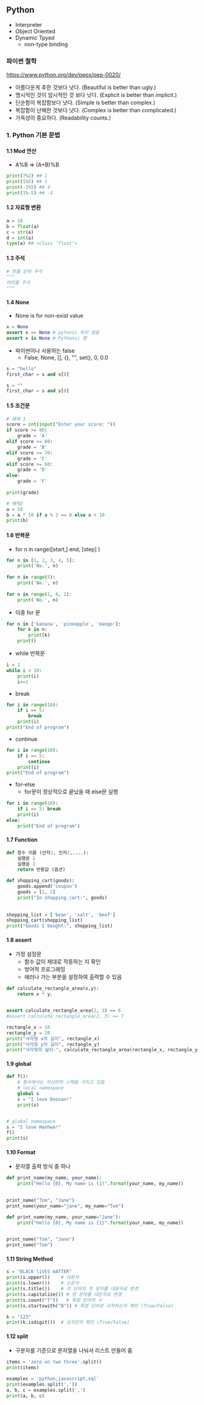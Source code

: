 ## Python

- Interpreter
- Object Oriented
- Dynamic Tpyed
  - non-type binding

### 파이썬 철학

https://www.python.org/dev/peps/pep-0020/

- 아름다운게 추한 것보다 낫다. (Beautiful is better than ugly.)
- 명시적인 것이 암시적인 것 보다 낫다. (Explicit is better than implicit.)
- 단순함이 복잡함보다 낫다. (Simple is better than complex.)
- 복잡함이 난해한 것보다 낫다. (Complex is better than complicated.)
- 가독성이 중요하다. (Readability counts.)

### 1. Python 기본 문법

#### 1.1 Mod 연산

- A%B => (A+B)%B

```python
print(7%2) ## 1
print(1%5) ## 1
print(-1%5) ## 4
print(1%-5) ## -4
```

#### 1.2 자료형 변환

```python
a = 10
b = float(a)
c = str(a)
d = int(a)
type(a) ## <class 'float'>
```

#### 1.3 주석

```python
# 한줄 단위 주석
"""
여러줄 주석
"""
```

#### 1.4 None

- None is for non-exist value

```python
x = None
assert x == None # pytonic 하지 않음
assert x is None # Pythonic 함
```

- 파이썬이나 사용하는 false
  - False, None, [], {}, "", set(), 0, 0.0

```python
s = "hello"
first_char = s and s[0]

s = ""
first_char = s and s[0]
```

#### 1.5 조건문

```python
# 예제 1
score = int(input("Enter your score: "))
if score >= 90:
    grade = 'A'
elif score >= 80:
    grade = 'B'
elif score >= 70:
    grade = 'C'
elif score >= 60:
    grade = 'D'
else:
    grade = 'F'
    
print(grade)
```

```python
# 예제2
a = 10
b = a * 10 if a % 2 == 0 else a + 10
print(b)
```

#### 1.6 반복문

- for n in range([start,] end, [step] )

```python
for n in [1, 2, 3, 4, 5]:
    print('No.', n)
    
for n in range(5):
    print('No.', n)
    
for n in range(1, 6, 2):
    print('No.', n)
```

- 이중 for 문

```python
for n in ['banana', 'pineapple', 'mango']:
    for k in n:
        print(k)
    print()
```

- while 반복문

```python
i = 1
while i < 10:
    print(i)
    i+=1
```

- break

```python
for i in range(10):
    if i == 5:
        break
    print(i)
print("End of program")
```

- continue

```python
for i in range(10):
    if i == 5:
        continue
    print(i)
print("End of program")
```

- for-else
  - for문이 정상적으로 끝났을 때 else문 실행

```python
for i in range(10):
    if i == 5: break
    print(i)
else:
    print("End of program")
```

#### 1.7 Function

```python
def 함수 이름 (인자1, 인자2,....):
    실행문 1
    실행문 2
    return 반환값 (옵션)
```

```python
def shopping_cart(goods):
    goods.append('coupon')
    goods = [1, 2]
    print("In shopping_cart:", goods)
   
    
shopping_list = ['bean', 'salt', 'beef']
shopping_cart(shopping_list)
print("Goods I bought:", shopping_list)
```

#### 1.8 assert

- 가정 설정문
  - 함수 값이 제대로 작동하는 지 확인
  - 방어적 프로그래밍
  - 에러나 가는 부분을 설정하여 출력할 수 있음

```python
def calculate_rectangle_area(x,y):
    return x * y;


assert calculate_rectangle_area(2, 3) == 6
#assert calculate_rectangle_area(2, 3) == 7

rectangle_x = 10
rectangle_y = 20
print("사각형 x의 길이", rectangle_x)
print("사각형 y의 길이", rectangle_y)
print("사각형의 넓이:", calculate_rectangle_area(rectangle_x, rectangle_y))

```

#### 1.9 global

```python
def f():
    # 함수에서는 자신만의 스택을 가지고 있음
    # local namespace
    global s
    s = "I love Doosan!"
    print(s)


# global namespace
s = "I love Hanhwa!"
f()
print(s)
```

#### 1.10 Format

- 문자열 출력 방식 중 하나

```python
def print_name(my_name, your_name):
    print("Hello {0}, My name is {1}".format(your_name, my_name))
    

print_name("Tom", "Jane")
print_name(your_name="jane", my_name="Tom")

def print_name(my_name, your_name="Jane"):
    print("Hello {0}, My name is {1}".format(your_name, my_name))
    

print_name("Tom", "Jane")
print_name("Tom")
```

#### 1.11 String Method

```python
s = "BLACK liVES mATTER"
print(s.upper())    # 대문자
print(s.lower())    # 소문자
print(s.title())    # 각 단어의 첫 문자를 대문자로 변경
print(s.capitalize()) # 첫 문자를 대문자로 변경
print(s.count("T"))   # 특정 단어의 수
print(s.startswith("B")) # 특정 단어로 시작하는지 확인 (True/False)

k = "123"
print(k.isdigit())  # 숫자인지 확인 (True/False)
```

#### 1.12 split

- 구분자를 기준으로 문자열을 나눠서 리스트 만들어 줌

```python
items = 'zero on two three'.split()
print(items)

examples = 'python,javascript,sql'
print(examples.split(','))
a, b, c = examples.split(',')
print(a, b, c)
```
